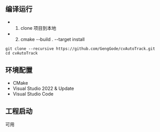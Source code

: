 ## 编译运行
 
 - 1. clone 项目到本地
 - 2. cmake --build . --target install

```
git clone --recursive https://github.com/GengGode/cvAutoTrack.git
cd cvAutoTrack
```

## 环境配置

 - CMake
 - Visual Studio 2022 & Update
 - Visual Studio Code

## 工程启动

可用